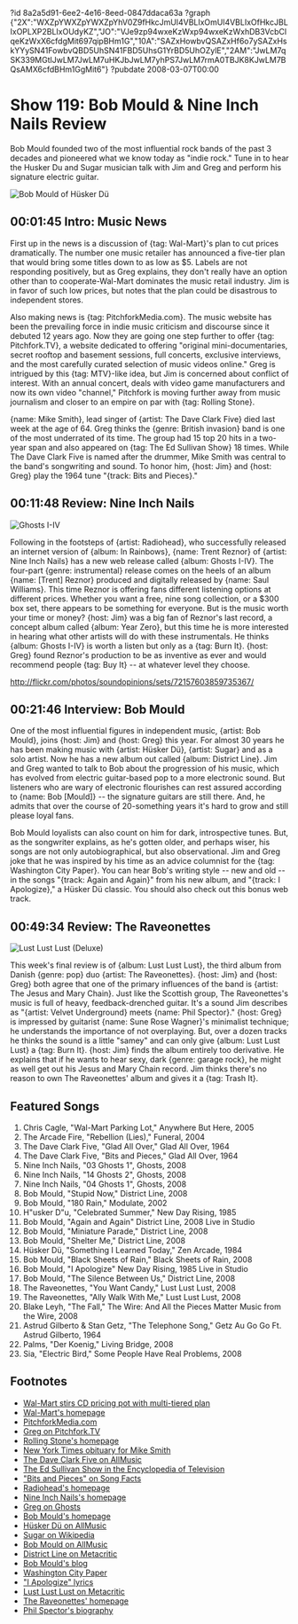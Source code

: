 ?id 8a2a5d91-6ee2-4e16-8eed-0847ddaca63a
?graph {"2X":"WXZpYWXZpYWXZpYhV0Z9fHkcJmUl4VBLIxOmUl4VBLIxOfHkcJBLIxOPLXP2BLIxOUdyKZ","JO":"VJe9zp94wxeKzWxp94wxeKzWxhDB3VcbClqeKzWxX6cfdgMit697qipBHm1G","10A":"SAZxHowbvQSAZxHf6o7ySAZxHskYYySN41FowbvQBD5UhSN41FBD5UhsG1YrBD5UhOZylE","2AM":"JwLM7qSK339MGtlJwLM7JwLM7uHKJbJwLM7yhPS7JwLM7rmA0TBJK8KJwLM7BQsAMX6cfdBHm1GgMit6"}
?pubdate 2008-03-07T00:00

# Show 119: Bob Mould & Nine Inch Nails Review
Bob Mould founded two of the most influential rock bands of the past 3 decades and pioneered what we know today as "indie rock." Tune in to hear the Husker Du and Sugar musician talk with Jim and Greg and perform his signature electric guitar.

![Bob Mould of Hüsker Dü](https://static.soundopinions.org/images/2008/bobmould.jpg)

## 00:01:45 Intro: Music News
First up in the news is a discussion of {tag: Wal-Mart}'s plan to cut prices dramatically. The number one music retailer has announced a five-tier plan that would bring some titles down to as low as $5. Labels are not responding positively, but as Greg explains, they don't really have an option other than to cooperate-Wal-Mart dominates the music retail industry. Jim is in favor of such low prices, but notes that the plan could be disastrous to independent stores.

Also making news is {tag: PitchforkMedia.com}. The music website has been the prevailing force in indie music criticism and discourse since it debuted 12 years ago. Now they are going one step further to offer {tag: Pitchfork.TV}, a website dedicated to offering "original mini-documentaries, secret rooftop and basement sessions, full concerts, exclusive interviews, and the most carefully curated selection of music videos online." Greg is intrigued by this {tag: MTV}-like idea, but Jim is concerned about conflict of interest. With an annual concert, deals with video game manufacturers and now its own video "channel," Pitchfork is moving further away from music journalism and closer to an empire on par with {tag: Rolling Stone}.

{name: Mike Smith}, lead singer of {artist: The Dave Clark Five} died last week at the age of 64. Greg thinks the {genre: British invasion} band is one of the most underrated of its time. The group had 15 top 20 hits in a two-year span and also appeared on {tag: The Ed Sullivan Show} 18 times. While The Dave Clark Five is named after the drummer, Mike Smith was central to the band's songwriting and sound. To honor him, {host: Jim} and {host: Greg} play the 1964 tune "{track: Bits and Pieces}."

## 00:11:48 Review: Nine Inch Nails
![Ghosts I-IV](https://static.soundopinions.org/assets/119/JO0.jpg)

Following in the footsteps of {artist: Radiohead}, who successfully released an internet version of {album: In Rainbows}, {name: Trent Reznor} of {artist: Nine Inch Nails} has a new web release called {album: Ghosts I-IV}. The four-part {genre: instrumental} release comes on the heels of an album {name: [Trent] Reznor} produced and digitally released by {name: Saul Williams}. This time Reznor is offering fans different listening options at different prices. Whether you want a free, nine song collection, or a $300 box set, there appears to be something for everyone. But is the music worth your time or money? {host: Jim} was a big fan of Reznor's last record, a concept album called {album: Year Zero}, but this time he is more interested in hearing what other artists will do with these instrumentals. He thinks {album: Ghosts I-IV} is worth a listen but only as a {tag: Burn It}. {host: Greg} found Reznor's production to be as inventive as ever and would recommend people {tag: Buy It} -- at whatever level they choose.

http://flickr.com/photos/soundopinions/sets/72157603859735367/

## 00:21:46 Interview: Bob Mould
One of the most influential figures in independent music, {artist: Bob Mould}, joins {host: Jim} and {host: Greg} this year. For almost 30 years he has been making music with {artist: Hüsker Dü}, {artist: Sugar} and as a solo artist. Now he has a new album out called {album: District Line}. Jim and Greg wanted to talk to Bob about the progression of his music, which has evolved from electric guitar-based pop to a more electronic sound. But listeners who are wary of electronic flourishes can rest assured according to {name: Bob [Mould]} -- the signature guitars are still there. And, he admits that over the course of 20-something years it's hard to grow and still please loyal fans.

Bob Mould loyalists can also count on him for dark, introspective tunes. But, as the songwriter explains, as he's gotten older, and perhaps wiser, his songs are not only autobiographical, but also observational. Jim and Greg joke that he was inspired by his time as an advice columnist for the {tag: Washington City Paper}. You can hear Bob's writing style -- new and old -- in the songs "{track: Again and Again}" from his new album, and "{track: I Apologize}," a Hüsker Dü classic. You should also check out this bonus web track.

## 00:49:34 Review: The Raveonettes
![Lust Lust Lust (Deluxe)](https://static.soundopinions.org/assets/119/2AM0.jpg)

This week's final review is of {album: Lust Lust Lust}, the third album from Danish {genre: pop} duo {artist: The Raveonettes}. {host: Jim} and {host: Greg} both agree that one of the primary influences of the band is {artist: The Jesus and Mary Chain}. Just like the Scottish group, The Raveonettes's music is full of heavy, feedback-drenched guitar. It's a sound Jim describes as "{artist: Velvet Underground} meets {name: Phil Spector}." {host: Greg} is impressed by guitarist {name: Sune Rose Wagner}'s minimalist technique; he understands the importance of not overplaying. But, over a dozen tracks he thinks the sound is a little "samey" and can only give {album: Lust Lust Lust} a {tag: Burn It}. {host: Jim} finds the album entirely too derivative. He explains that if he wants to hear sexy, dark {genre: garage rock}, he might as well get out his Jesus and Mary Chain record. Jim thinks there's no reason to own The Raveonettes' album and gives it a {tag: Trash It}.

## Featured Songs
1. Chris Cagle, "Wal-Mart Parking Lot," Anywhere But Here, 2005
2. The Arcade Fire, "Rebellion (Lies)," Funeral, 2004
3. The Dave Clark Five, "Glad All Over," Glad All Over, 1964
4. The Dave Clark Five, "Bits and Pieces," Glad All Over, 1964
5. Nine Inch Nails, "03 Ghosts 1", Ghosts, 2008
6. Nine Inch Nails, "14 Ghosts 2", Ghosts, 2008
7. Nine Inch Nails, "04 Ghosts 1", Ghosts, 2008
8. Bob Mould, "Stupid Now," District Line, 2008
9. Bob Mould, "180 Rain," Modulate, 2002
10. H"usker D"u, "Celebrated Summer," New Day Rising, 1985
11. Bob Mould, "Again and Again" District Line, 2008 Live in Studio
12. Bob Mould, "Miniature Parade," District Line, 2008
13. Bob Mould, "Shelter Me," District Line, 2008
14. Hüsker Dü, "Something I Learned Today," Zen Arcade, 1984
15. Bob Mould, "Black Sheets of Rain," Black Sheets of Rain, 2008
16. Bob Mould, "I Apologize" New Day Rising, 1985 Live in Studio
17. Bob Mould, "The Silence Between Us," District Line, 2008
18. The Raveonettes, "You Want Candy," Lust Lust Lust, 2008
19. The Raveonettes, "Ally Walk With Me," Lust Lust Lust, 2008
20. Blake Leyh, "The Fall," The Wire: And All the Pieces Matter Music from the Wire, 2008
21. Astrud Gilberto & Stan Getz, "The Telephone Song," Getz Au Go Go Ft. Astrud Gilberto, 1964
22. Palms, "Der Koenig," Living Bridge, 2008
23. Sia, "Electric Bird," Some People Have Real Problems, 2008

## Footnotes
- [Wal-Mart stirs CD pricing pot with multi-tiered plan](http://www.reuters.com/article/industryNews/idUSN0159848820080302)
- [Wal-Mart's homepage](http://www.walmart.com/catalog/catalog.gsp?cat=202050)
- [PitchforkMedia.com](http://www.pitchforkmedia.com/)
- [Greg on Pitchfork.TV](http://leisureblogs.chicagotribune.com/turn_it_up/2008/03/pitchfork-to-la.html)
- [Rolling Stone's homepage](http://www.rollingstone.com/)
- [New York Times obituary for Mike Smith](http://www.nytimes.com/2008/02/29/arts/music/29smith.html?_r=1&hp&oref=slogin)
- [The Dave Clark Five on AllMusic](http://www.allmusic.com/artist/the-dave-clark-five-mn0000785611)
- [The Ed Sullivan Show in the Encyclopedia of Television](http://www.museum.tv/archives/etv/E/htmlE/edsullivans/edsullivans.htm)
- ["Bits and Pieces" on Song Facts](http://www.songfacts.com/detail.php?id=4351)
- [Radiohead's homepage](http://www.radiohead.com/)
- [Nine Inch Nails's homepage](http://www.nin.com/)
- [Greg on Ghosts](http://leisureblogs.chicagotribune.com/turn_it_up/2008/03/nine-inch-nails.html)
- [Bob Mould's homepage](http://www.bobmould.com/)
- [Hüsker Dü on AllMusic](http://www.allmusic.com/cg/amg.dll?p=amg&sql=11:fifexqe5ldae)
- [Sugar on Wikipedia](http://en.wikipedia.org/wiki/Sugar_(band))
- [Bob Mould on AllMusic](http://www.allmusic.com/artist/bob-mould-mn0000058386)
- [District Line on Metacritic](http://www.metacritic.com/music/artists/mouldbob/districtline?q=district%20line)
- [Bob Mould's blog](http://modulate.blogspot.com/)
- [Washington City Paper](http://www.washingtoncitypaper.com/)
- ["I Apologize" lyrics](http://www.lyricstime.com/husker-du-i-apologize-lyrics.html)
- [Lust Lust Lust on Metacritic](http://www.metacritic.com/music/artists/raveonettes/lustlustlust?q=lust%20lust%20lust)
- [The Raveonettes' homepage](http://www.theraveonettes.com/)
- [Phil Spector's biography](http://www.history-of-rock.com/spector.htm)
